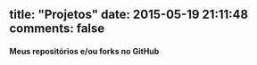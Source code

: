 title: "Projetos"
date: 2015-05-19 21:11:48
comments: false
---


#### Meus repositórios e/ou forks no GitHub
<div style="width: auto; max-width: 900px;">
	<div class="github-widget" data-repo="felipesousa/felipesousa.github.io"></div>
		<br />
	<div class="github-widget" data-repo="felipesousa/front-in-fortaleza-app"></div>
		<br />
	<div class="github-widget" data-repo="felipesousa/jnotes"></div>
		<br />
	<div class="github-widget" data-repo="felipesousa/oldversion"></div>
		<br />
	<div class="github-widget" data-repo="felipesousa/theme-hexo-blogger"></div>
		<br />
	<div class="github-widget" data-repo="felipesousa/theme-basic-foundation"></div>
		<br />
	<div class="github-widget" data-repo="felipesousa/my-helper-foundation"></div>
</div>

	
<script src="http://ajax.googleapis.com/ajax/libs/jquery/1.7/jquery.min.js"></script>
<script type="text/javascript" src="/js/jquery-github.js"></script>
<br />

